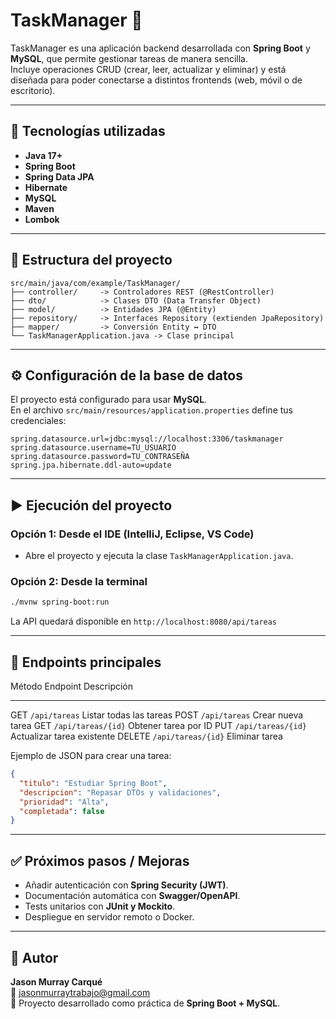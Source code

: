 # TaskManager 📝

TaskManager es una aplicación backend desarrollada con **Spring Boot** y
**MySQL**, que permite gestionar tareas de manera sencilla.\
Incluye operaciones CRUD (crear, leer, actualizar y eliminar) y está
diseñada para poder conectarse a distintos frontends (web, móvil o de
escritorio).

------------------------------------------------------------------------

## 🚀 Tecnologías utilizadas

-   **Java 17+**
-   **Spring Boot**
-   **Spring Data JPA**
-   **Hibernate**
-   **MySQL**
-   **Maven**
-   **Lombok**

------------------------------------------------------------------------

## 📂 Estructura del proyecto

    src/main/java/com/example/TaskManager/
    ├── controller/     -> Controladores REST (@RestController)
    ├── dto/            -> Clases DTO (Data Transfer Object)
    ├── model/          -> Entidades JPA (@Entity)
    ├── repository/     -> Interfaces Repository (extienden JpaRepository)
    ├── mapper/         -> Conversión Entity ↔ DTO
    └── TaskManagerApplication.java -> Clase principal

------------------------------------------------------------------------

## ⚙️ Configuración de la base de datos

El proyecto está configurado para usar **MySQL**.\
En el archivo `src/main/resources/application.properties` define tus
credenciales:

``` properties
spring.datasource.url=jdbc:mysql://localhost:3306/taskmanager
spring.datasource.username=TU_USUARIO
spring.datasource.password=TU_CONTRASEÑA
spring.jpa.hibernate.ddl-auto=update
```

------------------------------------------------------------------------

## ▶️ Ejecución del proyecto

### Opción 1: Desde el IDE (IntelliJ, Eclipse, VS Code)

-   Abre el proyecto y ejecuta la clase `TaskManagerApplication.java`.

### Opción 2: Desde la terminal

``` bash
./mvnw spring-boot:run
```

La API quedará disponible en `http://localhost:8080/api/tareas`

------------------------------------------------------------------------

## 📌 Endpoints principales

  Método   Endpoint             Descripción
  -------- -------------------- ----------------------------
  GET      `/api/tareas`        Listar todas las tareas
  POST     `/api/tareas`        Crear nueva tarea
  GET      `/api/tareas/{id}`   Obtener tarea por ID
  PUT      `/api/tareas/{id}`   Actualizar tarea existente
  DELETE   `/api/tareas/{id}`   Eliminar tarea

Ejemplo de JSON para crear una tarea:

``` json
{
  "titulo": "Estudiar Spring Boot",
  "descripcion": "Repasar DTOs y validaciones",
  "prioridad": "Alta",
  "completada": false
}
```

------------------------------------------------------------------------

## ✅ Próximos pasos / Mejoras

-   Añadir autenticación con **Spring Security (JWT)**.
-   Documentación automática con **Swagger/OpenAPI**.
-   Tests unitarios con **JUnit y Mockito**.
-   Despliegue en servidor remoto o Docker.

------------------------------------------------------------------------

## 👤 Autor

**Jason Murray Carqué**\
📧 jasonmurraytrabajo@gmail.com\
📌 Proyecto desarrollado como práctica de **Spring Boot + MySQL**.
